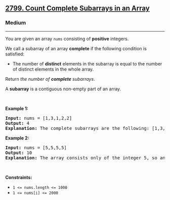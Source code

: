 <h2><a href="https://leetcode.com/problems/count-complete-subarrays-in-an-array/?envType=daily-question&envId=2025-04-29">2799. Count Complete Subarrays in an Array</a></h2><h3>Medium</h3><hr><p>You are given an array <code>nums</code> consisting of <strong>positive</strong> integers.</p>

<p>We call a subarray of an array <strong>complete</strong> if the following condition is satisfied:</p>

<ul>
	<li>The number of <strong>distinct</strong> elements in the subarray is equal to the number of distinct elements in the whole array.</li>
</ul>

<p>Return <em>the number of <strong>complete</strong> subarrays</em>.</p>

<p>A <strong>subarray</strong> is a contiguous non-empty part of an array.</p>

<p>&nbsp;</p>
<p><strong class="example">Example 1:</strong></p>

<pre>
<strong>Input:</strong> nums = [1,3,1,2,2]
<strong>Output:</strong> 4
<strong>Explanation:</strong> The complete subarrays are the following: [1,3,1,2], [1,3,1,2,2], [3,1,2] and [3,1,2,2].
</pre>

<p><strong class="example">Example 2:</strong></p>

<pre>
<strong>Input:</strong> nums = [5,5,5,5]
<strong>Output:</strong> 10
<strong>Explanation:</strong> The array consists only of the integer 5, so any subarray is complete. The number of subarrays that we can choose is 10.
</pre>

<p>&nbsp;</p>
<p><strong>Constraints:</strong></p>

<ul>
	<li><code>1 &lt;= nums.length &lt;= 1000</code></li>
	<li><code>1 &lt;= nums[i] &lt;= 2000</code></li>
</ul>
